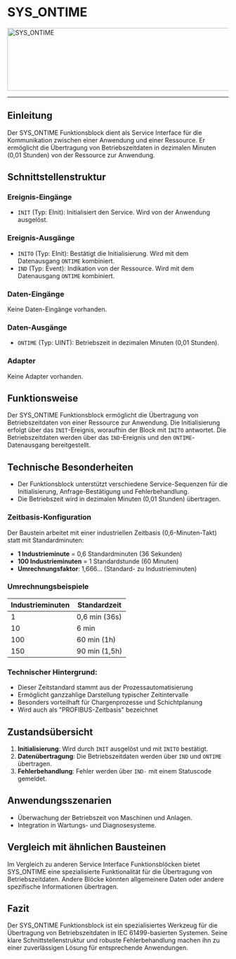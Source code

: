 # SYS_ONTIME

<img width="1095" height="143" alt="SYS_ONTIME" src="https://github.com/user-attachments/assets/154ba5c7-4a31-4dc3-8dbc-c6a731fdf46b" />

* * * * * * * * * *
## Einleitung
Der SYS_ONTIME Funktionsblock dient als Service Interface für die Kommunikation zwischen einer Anwendung und einer Ressource. Er ermöglicht die Übertragung von Betriebszeitdaten in dezimalen Minuten (0,01 Stunden) von der Ressource zur Anwendung.

## Schnittstellenstruktur

### **Ereignis-Eingänge**
- `INIT` (Typ: EInit): Initialisiert den Service. Wird von der Anwendung ausgelöst.

### **Ereignis-Ausgänge**
- `INITO` (Typ: EInit): Bestätigt die Initialisierung. Wird mit dem Datenausgang `ONTIME` kombiniert.
- `IND` (Typ: Event): Indikation von der Ressource. Wird mit dem Datenausgang `ONTIME` kombiniert.

### **Daten-Eingänge**
Keine Daten-Eingänge vorhanden.

### **Daten-Ausgänge**
- `ONTIME` (Typ: UINT): Betriebszeit in dezimalen Minuten (0,01 Stunden).

### **Adapter**
Keine Adapter vorhanden.

## Funktionsweise
Der SYS_ONTIME Funktionsblock ermöglicht die Übertragung von Betriebszeitdaten von einer Ressource zur Anwendung. Die Initialisierung erfolgt über das `INIT`-Ereignis, woraufhin der Block mit `INITO` antwortet. Die Betriebszeitdaten werden über das `IND`-Ereignis und den `ONTIME`-Datenausgang bereitgestellt.

## Technische Besonderheiten
- Der Funktionsblock unterstützt verschiedene Service-Sequenzen für die Initialisierung, Anfrage-Bestätigung und Fehlerbehandlung.
- Die Betriebszeit wird in dezimalen Minuten (0,01 Stunden) übertragen.

### Zeitbasis-Konfiguration
Der Baustein arbeitet mit einer industriellen Zeitbasis (0,6-Minuten-Takt) statt mit Standardminuten:

- **1 Industrieminute** = 0,6 Standardminuten (36 Sekunden)
- **100 Industrieminuten** = 1 Standardstunde (60 Minuten)
- **Umrechnungsfaktor**: 1,666... (Standard- zu Industrieminuten)

### Umrechnungsbeispiele

| Industrieminuten | Standardzeit     |
|------------------|------------------|
| 1                | 0,6 min (36s)    |
| 10               | 6 min            |
| 100              | 60 min (1h)      |
| 150              | 90 min (1,5h)    |

### Technischer Hintergrund:
- Dieser Zeitstandard stammt aus der Prozessautomatisierung
- Ermöglicht ganzzahlige Darstellung typischer Zeitintervalle
- Besonders vorteilhaft für Chargenprozesse und Schichtplanung
- Wird auch als "PROFIBUS-Zeitbasis" bezeichnet

## Zustandsübersicht
1. **Initialisierung**: Wird durch `INIT` ausgelöst und mit `INITO` bestätigt.
2. **Datenübertragung**: Die Betriebszeitdaten werden über `IND` und `ONTIME` übertragen.
3. **Fehlerbehandlung**: Fehler werden über `IND-` mit einem Statuscode gemeldet.

## Anwendungsszenarien
- Überwachung der Betriebszeit von Maschinen und Anlagen.
- Integration in Wartungs- und Diagnosesysteme.

## Vergleich mit ähnlichen Bausteinen
Im Vergleich zu anderen Service Interface Funktionsblöcken bietet SYS_ONTIME eine spezialisierte Funktionalität für die Übertragung von Betriebszeitdaten. Andere Blöcke könnten allgemeinere Daten oder andere spezifische Informationen übertragen.

## Fazit
Der SYS_ONTIME Funktionsblock ist ein spezialisiertes Werkzeug für die Übertragung von Betriebszeitdaten in IEC 61499-basierten Systemen. Seine klare Schnittstellenstruktur und robuste Fehlerbehandlung machen ihn zu einer zuverlässigen Lösung für entsprechende Anwendungen.
